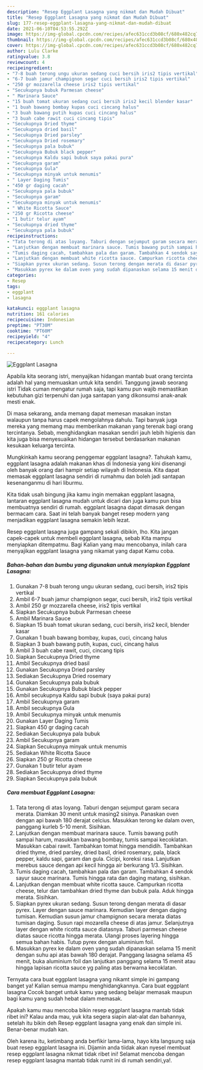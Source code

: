 ```yaml
---
description: "Resep Eggplant Lasagna yang nikmat dan Mudah Dibuat"
title: "Resep Eggplant Lasagna yang nikmat dan Mudah Dibuat"
slug: 177-resep-eggplant-lasagna-yang-nikmat-dan-mudah-dibuat
date: 2021-06-10T04:53:55.292Z
image: https://img-global.cpcdn.com/recipes/afec631ccd3b08cf/680x482cq70/eggplant-lasagna-foto-resep-utama.jpg
thumbnail: https://img-global.cpcdn.com/recipes/afec631ccd3b08cf/680x482cq70/eggplant-lasagna-foto-resep-utama.jpg
cover: https://img-global.cpcdn.com/recipes/afec631ccd3b08cf/680x482cq70/eggplant-lasagna-foto-resep-utama.jpg
author: Lulu Clarke
ratingvalue: 3.8
reviewcount: 4
recipeingredient:
- "7-8 buah terong ungu ukuran sedang cuci bersih iris2 tipis vertikal"
- "6-7 buah jamur champignon segar cuci bersih iris2 tipis vertikal"
- "250 gr mozzarella cheese iris2 tipis vertikal"
- "Secukupnya bubuk Parmesan cheese"
- " Marinara Sauce"
- "15 buah tomat ukuran sedang cuci bersih iris2 kecil blender kasar"
- "1 buah bawang bombay kupas cuci cincang halus"
- "3 buah bawang putih kupas cuci cincang halus"
- "3 buah cabe rawit cuci cincang tipis"
- "Secukupnya Dried thyme"
- "Secukupnya dried basil"
- "Secukupnya Dried parsley"
- "Secukupnya Dried rosemary"
- "Secukupnya pala bubuk"
- "Secukupnya Bubuk black pepper"
- "secukupnya Kaldu sapi bubuk saya pakai pura"
- "Secukupnya garam"
- "secukupnya Gula"
- "Secukupnya minyak untuk menumis"
- " Layer Daging Tumis"
- "450 gr daging cacah"
- "Secukupnya pala bubuk"
- "Secukupnya garam"
- "Secukupnya minyak untuk menumis"
- " White Ricotta Sauce"
- "250 gr Ricotta cheese"
- "1 butir telur ayam"
- "Secukupnya dried thyme"
- "Secukupnya pala bubuk"
recipeinstructions:
- "Tata terong di atas loyang. Taburi dengan sejumput garam secara merata. Diamkan 30 menit untuk masing2 sisinya. Panaskan oven dengan api bawah 180 derajat celcius. Masukkan terong ke dalam oven, panggang kurleb 5-10 menit. Sisihkan."
- "Lanjutkan dengan membuat marinara sauce. Tumis bawang putih sampai harum, masukkan bawang bombay, tumis sampai kecoklatan. Masukkan cabai rawit. Tambahkan tomat hingga mendidih. Tambahkan dried thyme, dried parsley, dried basil, dried rosemary, pala, black pepper, kaldu sapi, garam dan gula. Cicipi, koreksi rasa. Lanjutkan merebus sauce dengan api kecil hingga air berkurang 1/3. Sisihkan."
- "Tumis daging cacah, tambahkan pala dan garam. Tambahkan 4 sendok sayur sauce marinara. Tumis hingga rata dan daging matang, sisihkan."
- "Lanjutkan dengan membuat white ricotta sauce. Campurkan ricotta cheese, telur dan tambahkan dried thyme dan bubuk pala. Aduk hingga merata. Sisihkan."
- "Siapkan pyrex ukuran sedang. Susun terong dengan merata di dasar pyrex. Layer dengan sauce marinara. Kemudian layer dengan daging tumisan. Kemudian susun jamur champignon secara merata diatas tumisan daging. Susun rapi mozarella cheese di atas jamur. Selanjutnya layer dengan white ricotta sauce diatasnya. Taburi parmesan cheese diatas sauce ricotta hingga merata. Ulangi proses layering hingga semua bahan habis. Tutup pyrex dengan aluminium foil."
- "Masukkan pyrex ke dalam oven yang sudah dipanaskan selama 15 menit dengan suhu api atas bawah 180 derajat. Panggang lasagna selama 45 menit, buka aluminium foil dan lanjutkan panggang selama 15 menit atau hingga lapisan ricotta sauce yg paling atas berwarna kecoklatan."
categories:
- Resep
tags:
- eggplant
- lasagna

katakunci: eggplant lasagna 
nutrition: 161 calories
recipecuisine: Indonesian
preptime: "PT30M"
cooktime: "PT60M"
recipeyield: "4"
recipecategory: Lunch

---
```



![Eggplant Lasagna](https://img-global.cpcdn.com/recipes/afec631ccd3b08cf/680x482cq70/eggplant-lasagna-foto-resep-utama.jpg)

Apabila kita seorang istri, menyajikan hidangan mantab buat orang tercinta adalah hal yang memuaskan untuk kita sendiri. Tanggung jawab seorang istri Tidak cuman mengatur rumah saja, tapi kamu pun wajib memastikan kebutuhan gizi terpenuhi dan juga santapan yang dikonsumsi anak-anak mesti enak.

Di masa  sekarang, anda memang dapat memesan masakan instan walaupun tanpa harus capek mengolahnya dahulu. Tapi banyak juga mereka yang memang mau memberikan makanan yang terenak bagi orang tercintanya. Sebab, menghidangkan masakan sendiri jauh lebih higienis dan kita juga bisa menyesuaikan hidangan tersebut berdasarkan makanan kesukaan keluarga tercinta. 



Mungkinkah kamu seorang penggemar eggplant lasagna?. Tahukah kamu, eggplant lasagna adalah makanan khas di Indonesia yang kini disenangi oleh banyak orang dari hampir setiap wilayah di Indonesia. Kita dapat memasak eggplant lasagna sendiri di rumahmu dan boleh jadi santapan kesenanganmu di hari liburmu.

Kita tidak usah bingung jika kamu ingin memakan eggplant lasagna, lantaran eggplant lasagna mudah untuk dicari dan juga kamu pun bisa membuatnya sendiri di rumah. eggplant lasagna dapat dimasak dengan bermacam cara. Saat ini telah banyak banget resep modern yang menjadikan eggplant lasagna semakin lebih lezat.

Resep eggplant lasagna juga gampang sekali dibikin, lho. Kita jangan capek-capek untuk membeli eggplant lasagna, sebab Kita mampu menyiapkan ditempatmu. Bagi Kalian yang mau mencobanya, inilah cara menyajikan eggplant lasagna yang nikamat yang dapat Kamu coba.

<!--inarticleads1-->

##### Bahan-bahan dan bumbu yang digunakan untuk menyiapkan Eggplant Lasagna:

1. Gunakan 7-8 buah terong ungu ukuran sedang, cuci bersih, iris2 tipis vertikal
1. Ambil 6-7 buah jamur champignon segar, cuci bersih, iris2 tipis vertikal
1. Ambil 250 gr mozzarella cheese, iris2 tipis vertikal
1. Siapkan Secukupnya bubuk Parmesan cheese
1. Ambil  Marinara Sauce
1. Siapkan 15 buah tomat ukuran sedang, cuci bersih, iris2 kecil, blender kasar
1. Gunakan 1 buah bawang bombay, kupas, cuci, cincang halus
1. Siapkan 3 buah bawang putih, kupas, cuci, cincang halus
1. Ambil 3 buah cabe rawit, cuci, cincang tipis
1. Siapkan Secukupnya Dried thyme
1. Ambil Secukupnya dried basil
1. Gunakan Secukupnya Dried parsley
1. Sediakan Secukupnya Dried rosemary
1. Gunakan Secukupnya pala bubuk
1. Gunakan Secukupnya Bubuk black pepper
1. Ambil secukupnya Kaldu sapi bubuk (saya pakai pura)
1. Ambil Secukupnya garam
1. Ambil secukupnya Gula
1. Ambil Secukupnya minyak untuk menumis
1. Gunakan  Layer Daging Tumis
1. Siapkan 450 gr daging cacah
1. Sediakan Secukupnya pala bubuk
1. Ambil Secukupnya garam
1. Siapkan Secukupnya minyak untuk menumis
1. Sediakan  White Ricotta Sauce
1. Siapkan 250 gr Ricotta cheese
1. Gunakan 1 butir telur ayam
1. Sediakan Secukupnya dried thyme
1. Siapkan Secukupnya pala bubuk




<!--inarticleads2-->

##### Cara membuat Eggplant Lasagna:

1. Tata terong di atas loyang. Taburi dengan sejumput garam secara merata. Diamkan 30 menit untuk masing2 sisinya. Panaskan oven dengan api bawah 180 derajat celcius. Masukkan terong ke dalam oven, panggang kurleb 5-10 menit. Sisihkan.
1. Lanjutkan dengan membuat marinara sauce. Tumis bawang putih sampai harum, masukkan bawang bombay, tumis sampai kecoklatan. Masukkan cabai rawit. Tambahkan tomat hingga mendidih. Tambahkan dried thyme, dried parsley, dried basil, dried rosemary, pala, black pepper, kaldu sapi, garam dan gula. Cicipi, koreksi rasa. Lanjutkan merebus sauce dengan api kecil hingga air berkurang 1/3. Sisihkan.
1. Tumis daging cacah, tambahkan pala dan garam. Tambahkan 4 sendok sayur sauce marinara. Tumis hingga rata dan daging matang, sisihkan.
1. Lanjutkan dengan membuat white ricotta sauce. Campurkan ricotta cheese, telur dan tambahkan dried thyme dan bubuk pala. Aduk hingga merata. Sisihkan.
1. Siapkan pyrex ukuran sedang. Susun terong dengan merata di dasar pyrex. Layer dengan sauce marinara. Kemudian layer dengan daging tumisan. Kemudian susun jamur champignon secara merata diatas tumisan daging. Susun rapi mozarella cheese di atas jamur. Selanjutnya layer dengan white ricotta sauce diatasnya. Taburi parmesan cheese diatas sauce ricotta hingga merata. Ulangi proses layering hingga semua bahan habis. Tutup pyrex dengan aluminium foil.
1. Masukkan pyrex ke dalam oven yang sudah dipanaskan selama 15 menit dengan suhu api atas bawah 180 derajat. Panggang lasagna selama 45 menit, buka aluminium foil dan lanjutkan panggang selama 15 menit atau hingga lapisan ricotta sauce yg paling atas berwarna kecoklatan.




Ternyata cara buat eggplant lasagna yang nikamt simple ini gampang banget ya! Kalian semua mampu menghidangkannya. Cara buat eggplant lasagna Cocok banget untuk kamu yang sedang belajar memasak maupun bagi kamu yang sudah hebat dalam memasak.

Apakah kamu mau mencoba bikin resep eggplant lasagna mantab tidak ribet ini? Kalau anda mau, yuk kita segera siapin alat-alat dan bahannya, setelah itu bikin deh Resep eggplant lasagna yang enak dan simple ini. Benar-benar mudah kan. 

Oleh karena itu, ketimbang anda berfikir lama-lama, hayo kita langsung saja buat resep eggplant lasagna ini. Dijamin anda tiidak akan nyesel membuat resep eggplant lasagna nikmat tidak ribet ini! Selamat mencoba dengan resep eggplant lasagna mantab tidak rumit ini di rumah sendiri,ya!.

